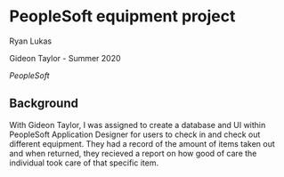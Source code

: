 PeopleSoft equipment project
==============

Ryan Lukas

Gideon Taylor - Summer 2020

*PeopleSoft*

Background
------------

With Gideon Taylor, I was assigned to create a database and UI within PeopleSoft Application Designer for users to check in and check out different equipment. They had a record of the amount of items taken out and when returned, they recieved a report on how good of care the individual took care of that specific item. 
